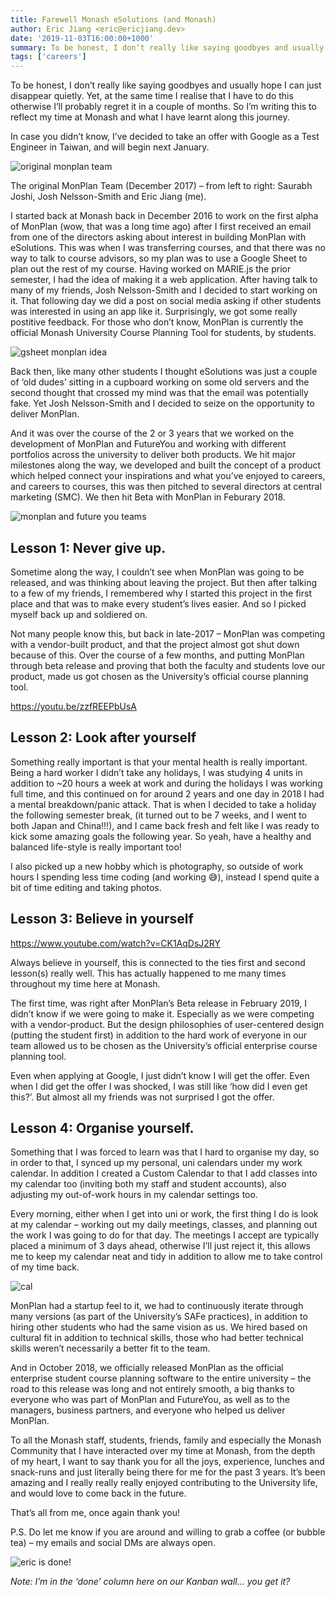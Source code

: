 ```yaml
---
title: Farewell Monash eSolutions (and Monash)
author: Eric Jiang <eric@ericjiang.dev>
date: '2019-11-03T16:00:00+1000'
summary: To be honest, I don’t really like saying goodbyes and usually hope I can just disappear quietly. Yet, at the same time I realise that I have to do this otherwise I’ll probably regret it in a couple of months. So I’m writing this to reflect my time at Monash and what I have learnt along this journey.
tags: ['careers']
---
```


To be honest, I don’t really like saying goodbyes and usually hope I can just disappear quietly. Yet, at the same time I realise that I have to do this otherwise I’ll probably regret it in a couple of months. So I’m writing this to reflect my time at Monash and what I have learnt along this journey.

In case you didn’t know, I’ve decided to take an offer with Google as a Test Engineer in Taiwan, and will begin next January.

![original monplan team](/images/blog/farewell-monash-esolutions-and-monash/original-monplan-team.png)

The original MonPlan Team (December 2017) – from left to right: Saurabh Joshi, Josh Nelsson-Smith and Eric Jiang (me).

I started back at Monash back in December 2016 to work on the first alpha of MonPlan (wow, that was a long time ago) after I first received an email from one of the directors asking about interest in building MonPlan with eSolutions. This was when I was transferring courses, and that there was no way to talk to course advisors, so my plan was to use a Google Sheet to plan out the rest of my course. Having worked on MARIE.js the prior semester, I had the idea of making it a web application. After having talk to many of my friends, Josh Nelsson-Smith and I decided to start working on it. That following day we did a post on social media asking if other students was interested in using an app like it. Surprisingly, we got some really postitive feedback. For those who don’t know, MonPlan is currently the official Monash University Course Planning Tool for students, by students.

![gsheet monplan idea](/images/blog/farewell-monash-esolutions-and-monash/google-sheet-1024x537.png)

Back then, like many other students I thought eSolutions was just a couple of ‘old dudes’ sitting in a cupboard working on some old servers and the second thought that crossed my mind was that the email was potentially fake. Yet Josh Nelsson-Smith and I decided to seize on the opportunity to deliver MonPlan.

And it was over the course of the 2 or 3 years that we worked on the development of MonPlan and FutureYou and working with different portfolios across the university to deliver both products. We hit major milestones along the way, we developed and built the concept of a product which helped connect your inspirations and what you’ve enjoyed to careers, and careers to courses, this was then pitched to several directors at central marketing (SMC). We then hit Beta with MonPlan in Feburary 2018.

![monplan and future you teams](/images/blog/farewell-monash-esolutions-and-monash/monplan-futureyou.png)

## Lesson 1: Never give up.

Sometime along the way, I couldn’t see when MonPlan was going to be released, and was thinking about leaving the project. But then after talking to a few of my friends, I remembered why I started this project in the first place and that was to make every student’s lives easier. And so I picked myself back up and soldiered on.

Not many people know this, but back in late-2017 – MonPlan was competing with a vendor-built product, and that the project almost got shut down because of this. Over the course of a few months, and putting MonPlan through beta release and proving that both the faculty and students love our product, made us got chosen as the University’s official course planning tool.

https://youtu.be/zzfREEPbUsA

## Lesson 2: Look after yourself

Something really important is that your mental health is really important. Being a hard worker I didn’t take any holidays, I was studying 4 units in addition to ~20 hours a week at work and during the holidays I was working full time, and this continued on for around 2 years and one day in 2018 I had a mental breakdown/panic attack. That is when I decided to take a holiday the following semester break, (it turned out to be 7 weeks, and I went to both Japan and China!!!), and I came back fresh and felt like I was ready to kick some amazing goals the following year. So yeah, have a healthy and balanced life-style is really important too!

I also picked up a new hobby which is photography, so outside of work hours I spending less time coding (and working 😅), instead I spend quite a bit of time editing and taking photos.

## Lesson 3: Believe in yourself

https://www.youtube.com/watch?v=CK1AqDsJ2RY

Always believe in yourself, this is connected to the ties first and second lesson(s) really well. This has actually happened to me many times throughout my time here at Monash.

The first time, was right after MonPlan’s Beta release in February 2019, I didn’t know if we were going to make it. Especially as we were competing with a vendor-product. But the design philosophies of user-centered design (putting the student first) in addition to the hard work of everyone in our team allowed us to be chosen as the University’s official enterprise course planning tool.

Even when applying at Google, I just didn’t know I will get the offer. Even when I did get the offer I was shocked, I was still like ‘how did I even get this?’. But almost all my friends was not surprised I got the offer.

## Lesson 4: Organise yourself.

Something that I was forced to learn was that I hard to organise my day, so in order to that, I synced up my personal, uni calendars under my work calendar. In addition I created a Custom Calendar to that I add classes into my calendar too (inviting both my staff and student accounts), also adjusting my out-of-work hours in my calendar settings too.

Every morning, either when I get into uni or work, the first thing I do is look at my calendar – working out my daily meetings, classes, and planning out the work I was going to do for that day. The meetings I accept are typically placed a minimum of 3 days ahead, otherwise I’ll just reject it, this allows me to keep my calendar neat and tidy in addition to allow me to take control of my time back.

![cal](/images/blog/farewell-monash-esolutions-and-monash/google-calendar-1024x618.png)

MonPlan had a startup feel to it, we had to continuously iterate through many versions (as part of the University’s SAFe practices), in addition to hiring other students who had the same vision as us. We hired based on cultural fit in addition to technical skills, those who had better technical skills weren’t necessarily a better fit to the team.

And in October 2018, we officially released MonPlan as the official enterprise student course planning software to the entire university – the road to this release was long and not entirely smooth, a big thanks to everyone who was part of MonPlan and FutureYou, as well as to the managers, business partners, and everyone who helped us deliver MonPlan.

To all the Monash staff, students, friends, family and especially the Monash Community that I have interacted over my time at Monash, from the depth of my heart, I want to say thank you for all the joys, experience, lunches and snack-runs and just literally being there for me for the past 3 years. It’s been amazing and I really really really enjoyed contributing to the University life, and would love to come back in the future.

That’s all from me, once again thank you!

P.S. Do let me know if you are around and willing to grab a coffee (or bubble tea) – my emails and social DMs are always open.

![eric is done!](/images/blog/farewell-monash-esolutions-and-monash/eric-done-column-kanban-1024x768.jpeg)

_Note: I’m in the ‘done’ column here on our Kanban wall… you get it?_
